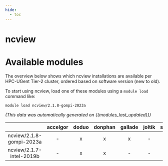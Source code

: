 ```yaml
---
hide:
  - toc
---
```


ncview
======

# Available modules


The overview below shows which ncview installations are available per HPC-UGent Tier-2 cluster, ordered based on software version (new to old).

To start using ncview, load one of these modules using a `module load` command like:

```shell
module load ncview/2.1.8-gompi-2023a
```

*(This data was automatically generated on {{modules_last_updated}})*  

| |accelgor|doduo|donphan|gallade|joltik|shinx|
| :---: | :---: | :---: | :---: | :---: | :---: | :---: |
|ncview/2.1.8-gompi-2023a|-|x|x|x|-|x|
|ncview/2.1.7-intel-2019b|-|x|x|-|-|-|
